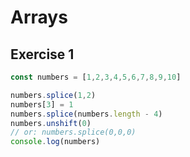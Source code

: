 # Arrays

Exercise 1
-
```js
const numbers = [1,2,3,4,5,6,7,8,9,10]

numbers.splice(1,2)
numbers[3] = 1
numbers.splice(numbers.length - 4)
numbers.unshift(0)
// or: numbers.splice(0,0,0)
console.log(numbers)
```